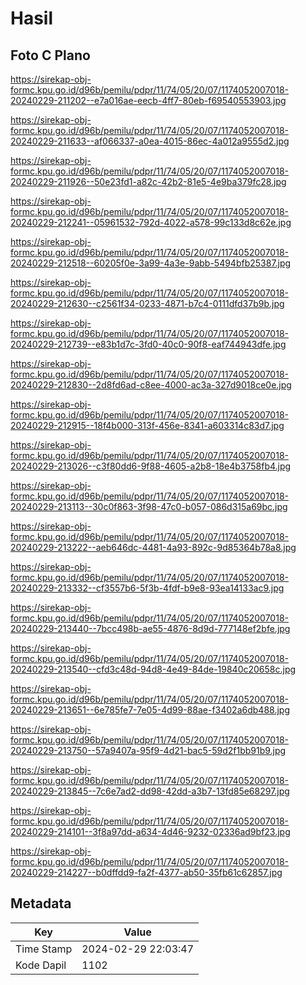 # Hasil

## Foto C Plano

https://sirekap-obj-formc.kpu.go.id/d96b/pemilu/pdpr/11/74/05/20/07/1174052007018-20240229-211202--e7a016ae-eecb-4ff7-80eb-f69540553903.jpg

https://sirekap-obj-formc.kpu.go.id/d96b/pemilu/pdpr/11/74/05/20/07/1174052007018-20240229-211633--af066337-a0ea-4015-86ec-4a012a9555d2.jpg

https://sirekap-obj-formc.kpu.go.id/d96b/pemilu/pdpr/11/74/05/20/07/1174052007018-20240229-211926--50e23fd1-a82c-42b2-81e5-4e9ba379fc28.jpg

https://sirekap-obj-formc.kpu.go.id/d96b/pemilu/pdpr/11/74/05/20/07/1174052007018-20240229-212241--05961532-792d-4022-a578-99c133d8c62e.jpg

https://sirekap-obj-formc.kpu.go.id/d96b/pemilu/pdpr/11/74/05/20/07/1174052007018-20240229-212518--60205f0e-3a99-4a3e-9abb-5494bfb25387.jpg

https://sirekap-obj-formc.kpu.go.id/d96b/pemilu/pdpr/11/74/05/20/07/1174052007018-20240229-212630--c2561f34-0233-4871-b7c4-0111dfd37b9b.jpg

https://sirekap-obj-formc.kpu.go.id/d96b/pemilu/pdpr/11/74/05/20/07/1174052007018-20240229-212739--e83b1d7c-3fd0-40c0-90f8-eaf744943dfe.jpg

https://sirekap-obj-formc.kpu.go.id/d96b/pemilu/pdpr/11/74/05/20/07/1174052007018-20240229-212830--2d8fd6ad-c8ee-4000-ac3a-327d9018ce0e.jpg

https://sirekap-obj-formc.kpu.go.id/d96b/pemilu/pdpr/11/74/05/20/07/1174052007018-20240229-212915--18f4b000-313f-456e-8341-a603314c83d7.jpg

https://sirekap-obj-formc.kpu.go.id/d96b/pemilu/pdpr/11/74/05/20/07/1174052007018-20240229-213026--c3f80dd6-9f88-4605-a2b8-18e4b3758fb4.jpg

https://sirekap-obj-formc.kpu.go.id/d96b/pemilu/pdpr/11/74/05/20/07/1174052007018-20240229-213113--30c0f863-3f98-47c0-b057-086d315a69bc.jpg

https://sirekap-obj-formc.kpu.go.id/d96b/pemilu/pdpr/11/74/05/20/07/1174052007018-20240229-213222--aeb646dc-4481-4a93-892c-9d85364b78a8.jpg

https://sirekap-obj-formc.kpu.go.id/d96b/pemilu/pdpr/11/74/05/20/07/1174052007018-20240229-213332--cf3557b6-5f3b-4fdf-b9e8-93ea14133ac9.jpg

https://sirekap-obj-formc.kpu.go.id/d96b/pemilu/pdpr/11/74/05/20/07/1174052007018-20240229-213440--7bcc498b-ae55-4876-8d9d-777148ef2bfe.jpg

https://sirekap-obj-formc.kpu.go.id/d96b/pemilu/pdpr/11/74/05/20/07/1174052007018-20240229-213540--cfd3c48d-94d8-4e49-84de-19840c20658c.jpg

https://sirekap-obj-formc.kpu.go.id/d96b/pemilu/pdpr/11/74/05/20/07/1174052007018-20240229-213651--6e785fe7-7e05-4d99-88ae-f3402a6db488.jpg

https://sirekap-obj-formc.kpu.go.id/d96b/pemilu/pdpr/11/74/05/20/07/1174052007018-20240229-213750--57a9407a-95f9-4d21-bac5-59d2f1bb91b9.jpg

https://sirekap-obj-formc.kpu.go.id/d96b/pemilu/pdpr/11/74/05/20/07/1174052007018-20240229-213845--7c6e7ad2-dd98-42dd-a3b7-13fd85e68297.jpg

https://sirekap-obj-formc.kpu.go.id/d96b/pemilu/pdpr/11/74/05/20/07/1174052007018-20240229-214101--3f8a97dd-a634-4d46-9232-02336ad9bf23.jpg

https://sirekap-obj-formc.kpu.go.id/d96b/pemilu/pdpr/11/74/05/20/07/1174052007018-20240229-214227--b0dffdd9-fa2f-4377-ab50-35fb61c62857.jpg


## Metadata

| Key        | Value               |
| ---------- | ------------------- |
| Time Stamp | 2024-02-29 22:03:47 |
| Kode Dapil | 1102                |



